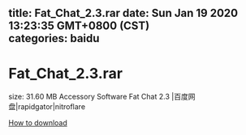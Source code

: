 
title: Fat_Chat_2.3.rar
date: Sun Jan 19 2020 13:23:35 GMT+0800 (CST)    
categories: baidu
---

# Fat_Chat_2.3.rar
size: 31.60 MB
 Accessory Software Fat Chat 2.3 |百度网盘|rapidgator|nitroflare
 

[How to download](https://bpcam.bemobtrk.com/go/2ceec3aa-1ca2-46d6-b9ff-aaa5c184517c?jno=723)
